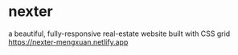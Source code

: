 # nexter
a beautiful, fully-responsive real-estate website built with CSS grid 
https://nexter-mengxuan.netlify.app
